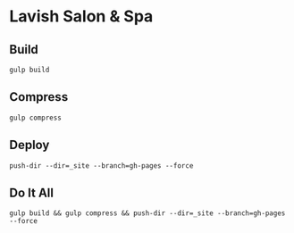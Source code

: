 # Lavish Salon & Spa

## Build
`gulp build`

## Compress
`gulp compress`

## Deploy
`push-dir --dir=_site --branch=gh-pages --force`

## Do It All
`gulp build && gulp compress && push-dir --dir=_site --branch=gh-pages --force`
